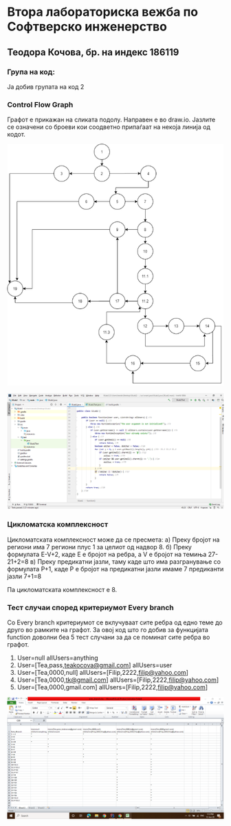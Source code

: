 # Втора лабораториска вежба по Софтверско инженерство

## Теодора Кочова, бр. на индекс 186119

### Група на код:

Ја добив групата на код 2

### Control Flow Graph
Графот е прикажан на сликата подолу. Направен е во draw.io. Јазлите се означени со броеви кои соодветно припаѓаат на некоја линија од кодот.

![](graph.png)

![](code.png)

### Цикломатска комплексност

Цикломатската комплексност може да се пресмета:
а) Преку бројот на региони има 7 региони плус 1 за целиот од надвор 8. 
б) Преку формулата E-V+2, каде Е е бројот на ребра, а V e бројот на темиња 
   27-21+2=8
в) Преку предикатни јазли, таму каде што има разгранување со формулата P+1, каде P e бројот на предикатни јазли имаме 7 предиканти јазли 7+1=8

Па цикломатската комплексност е 8.

### Тест случаи според критериумот Every branch

Со Every branch критериумот се вклучуваат сите ребра од едно теме до друго во рамките на графот. За овој код што го добив за функцијата function доволни беа 5 тест случани за да се поминат сите ребра во графот.

1. User=null allUsers=anything
2. User=[Tea,pass,teakocova@gmail.com] allUsers=user
3. User=[Tea,0000,null] allUsers=[Filip,2222,filip@yahoo.com] 
4. User=[Tea,0000,tk@gmail.com]  allUsers=[Filip,2222,filip@yahoo.com]
5. User=[Tea,0000,gmail.com] allUsers=[Filip,2222,filip@yahoo.com]

![](everyBranch.png)




